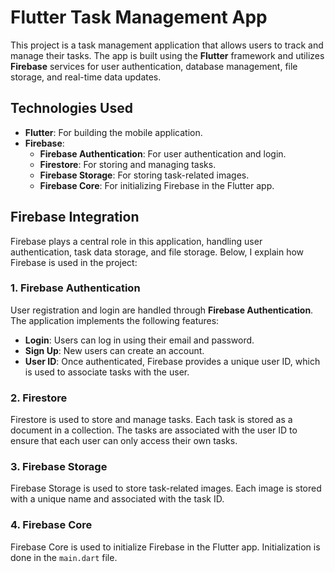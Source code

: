 # Flutter Task Management App

This project is a task management application that allows users to track and manage their tasks. The app is built using the **Flutter** framework and utilizes **Firebase** services for user authentication, database management, file storage, and real-time data updates.

## Technologies Used

- **Flutter**: For building the mobile application.
- **Firebase**:
  - **Firebase Authentication**: For user authentication and login.
  - **Firestore**: For storing and managing tasks.
  - **Firebase Storage**: For storing task-related images.
  - **Firebase Core**: For initializing Firebase in the Flutter app.

## Firebase Integration

Firebase plays a central role in this application, handling user authentication, task data storage, and file storage. Below, I explain how Firebase is used in the project:

### 1. Firebase Authentication

User registration and login are handled through **Firebase Authentication**. The application implements the following features:

- **Login**: Users can log in using their email and password.
- **Sign Up**: New users can create an account.
- **User ID**: Once authenticated, Firebase provides a unique user ID, which is used to associate tasks with the user.

### 2. Firestore

Firestore is used to store and manage tasks. Each task is stored as a document in a collection. The tasks are associated with the user ID to ensure that each user can only access their own tasks.

### 3. Firebase Storage

Firebase Storage is used to store task-related images. Each image is stored with a unique name and associated with the task ID.

### 4. Firebase Core

Firebase Core is used to initialize Firebase in the Flutter app. Initialization is done in the `main.dart` file.